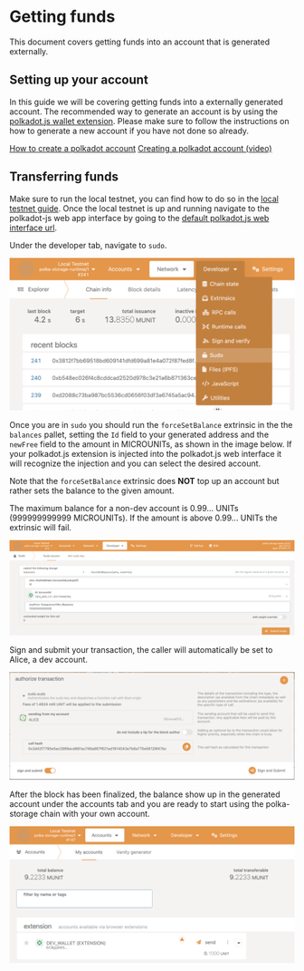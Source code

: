 # Getting funds

This document covers getting funds into an account that is generated externally.

## Setting up your account

In this guide we will be covering getting funds into a externally generated account. The recommended way to generate an account is by using the [polkadot.js wallet extension](https://github.com/polkadot-js/extension). Please make sure to follow the instructions on how to generate a new account if you have not done so already.

[How to create a polkadot account](https://support.polkadot.network/support/solutions/articles/65000098878-how-to-create-a-dot-account)
[Creating a polkadot account (video)](https://www.youtube.com/watch?v=DNU0p5G0Gqc)

## Transferring funds

Make sure to run the local testnet, you can find how to do so in the [local testnet guide](local-testnet.md). Once the local testnet is up and running navigate to the polkadot-js web app interface by going to the [default polkadot.js web interface url](https://polkadot.js.org/apps/?rpc=ws://127.0.0.1:42069).

Under the developer tab, navigate to `sudo`.

![sudo selection](../images/developer-sudo.png)

Once you are in `sudo` you should run the `forceSetBalance` extrinsic in the the `balances` pallet, setting the `Id` field to your generated address and the `newFree` field to the amount in MICROUNITs, as shown in the image below. If your polkadot.js extension is injected into the polkadot.js web interface it will recognize the injection and you can select the desired account.

Note that the `forceSetBalance` extrinsic does **NOT** top up an account but rather sets the balance to the given amount.

<div class="warning">
The maximum balance for a non-dev account is 0.99... UNITs (999999999999 MICROUNITs). If the amount is above 0.99... UNITs the extrinsic will fail.
</div>

![balance forceSetBalance](../images/force-set-balance.png)

Sign and submit your transaction, the caller will automatically be set to Alice, a dev account.

![sign and submit](../images/sign-and-submit.png)

After the block has been finalized, the balance show up in the generated account under the accounts tab and you are ready to start using the polka-storage chain with your own account.

![account balance](../images/account-balance.png)
